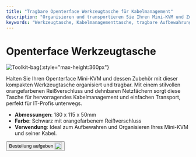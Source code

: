 ```yaml
---
title: "Tragbare Openterface Werkzeugtasche für Kabelmanagement"
description: "Organisieren und transportieren Sie Ihren Mini-KVM und Zubehör mühelos mit unserer tragbaren Werkzeugtasche, die hervorragendes Kabelmanagement bietet."
keywords: "Werkzeugtasche, Kabelmanagementtasche, tragbare Aufbewahrung, Openterface Tasche"
---
```


# Openterface Werkzeugtasche

![Toolkit-bag](https://assets.openterface.com/images/product/part/OP-06-BAG-TOOLKIT.webp){:style="max-height:360px"}

Halten Sie Ihren Openterface Mini-KVM und dessen Zubehör mit dieser kompakten Werkzeugtasche organisiert und tragbar. Mit einem stilvollen orangefarbenen Reißverschluss und dehnbaren Netzfächern sorgt diese Tasche für hervorragendes Kabelmanagement und einfachen Transport, perfekt für IT-Profis unterwegs.

- **Abmessungen**: 180 x 115 x 50mm
- **Farbe**: Schwarz mit orangefarbenem Reißverschluss
- **Verwendung**: Ideal zum Aufbewahren und Organisieren Ihres Mini-KVM und seiner Kabel.

<button class="md-button" onclick="window.location.href='https://shop.techxartisan.com/products/openterface-toolkit-bag'"> Bestellung aufgeben <img src="https://assets.openterface.com/images/trademark/txa.svg" alt="TxA Shop" style="vertical-align: middle; height: 20px;"></button>